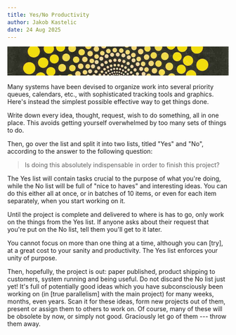 ```yaml
---
title: Yes/No Productivity
author: Jakob Kastelic
date: 24 Aug 2025
---
```


![](../images/avant.jpg)

Many systems have been devised to organize work into several priority queues,
calendars, etc., with sophisticated tracking tools and graphics. Here's instead
the simplest possible effective way to get things done.

Write down every idea, thought, request, wish to do something, all in one place.
This avoids getting yourself overwhelmed by too many sets of things to do.

Then, go over the list and split it into two lists, titled "Yes" and "No",
according to the answer to the following question:

> Is doing this absolutely indispensable in order to finish this project?

The Yes list will contain tasks crucial to the purpose of what you're doing,
while the No list will be full of "nice to haves" and interesting ideas. You can
do this either all at once, or in batches of 10 items, or even for each item
separately, when you start working on it.

Until the project is complete and delivered to where is has to go, only work on
the things from the Yes list. If anyone asks about their request that you're put
on the No list, tell them you'll get to it later.

You cannot focus on more than one thing at a time, although you can [try], at a
great cost to your sanity and productivity. The Yes list enforces your unity of
purpose.

Then, hopefully, the project is out: paper published, product shipping to
customers, system running and being useful. Do not discard the No list just yet!
It's full of potentially good ideas which you have subconsciously been working
on (in [true parallelism] with the main project) for many weeks, months, even
years. Scan it for these ideas, form new projects out of them, present or assign
them to others to work on. Of course, many of these will be obsolete by now, or
simply not good. Graciously let go of them --- throw them away.
